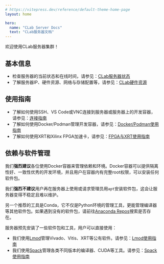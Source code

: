 ```yaml
---
# https://vitepress.dev/reference/default-theme-home-page
layout: home

hero:
  name: "CLab Server Docs"
  text: "CLab服务器文档"
---
```


欢迎使用CLab服务器集群！

## 基本信息

- 检查服务器的当前状态和在线时间，请参见：[CLab服务器状态](./02.server-status.md)
- 了解服务器IP、硬件资源、网络与存储配置等，请参见：[CLab硬件资源](./01.hardware-resources.md)

## 使用指南

- 了解如何使用SSH、VS Code或VNC连接到服务器或服务器上的开发容器，请参见：[连接指南](./userguide/connection.md)
- 了解如何使用Docker/Podman管理开发容器，请参见：[Docker/Podman使用指南](./userguide/docker.md)
- 了解如何使用XRT和Xilinx FPGA加速卡，请参见：[FPGA与XRT使用指南](./userguide/fpga.md)

## 依赖与软件管理

我们**强烈建议**各位使用Docker容器来管理依赖和环境。Docker容器可以提供隔离性好、一致性优秀的开发环境，并且用户在容器内有完整root权限，可以安装任何软件包。

我们**强烈不建议**用户再在服务器上使用或请求管理员用`apt`安装软件包，这会让服务器变得不稳定且难以维护。

另一个推荐的工具是Conda，它不仅是Python环境的管理工具，更能管理编译器等其他软件包。如果遇到没有的软件包，请前往[Anaconda Repos](https://anaconda.org/anaconda/repo)搜索是否存在。

服务器预先安装了一些软件包和工具，用户可以直接使用：

- 我们使用[Lmod](https://lmod.readthedocs.io/en/latest/)管理Vivado、Vitis、XRT等公有软件。请参见：[Lmod使用指南](./userguide/lmod.md)
- 我们使用[Spack](https://github.com/spack/spack)管理各类不同版本的编译器、CUDA等工具。请参见：[Spack使用指南](./userguide/spack.md)